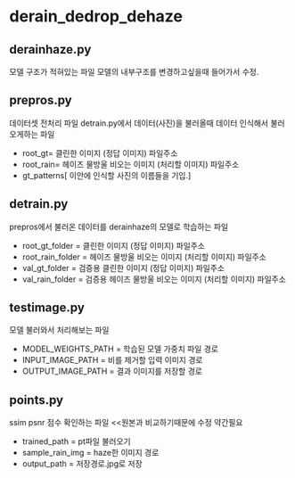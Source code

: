# derain_dedrop_dehaze

## derainhaze.py
모델 구조가 적혀있는 파일 모델의 내부구조를 변경하고싶을때 들어가서 수정.

## prepros.py
데이터셋 전처리 파일 detrain.py에서 데이터(사진)을 불러올때 데이터 인식해서 불러오게하는 파일 
- root_gt= 클린한 이미지 (정답 이미지) 파일주소
- root_rain= 헤이즈 물방울 비오는 이미지 (처리할 이미지) 파일주소
- gt_patterns[ 이안에 인식할 사진의 이름들을 기입.]
## detrain.py
prepros에서 불러온 데이터를 derainhaze의 모델로 학습하는 파일
- root_gt_folder = 클린한 이미지 (정답 이미지) 파일주소
- root_rain_folder = 헤이즈 물방울 비오는 이미지 (처리할 이미지) 파일주소
- val_gt_folder   = 검증용 클린한 이미지 (정답 이미지) 파일주소
- val_rain_folder = 검증용 헤이즈 물방울 비오는 이미지 (처리할 이미지) 파일주소
## testimage.py
모델 불러와서 처리해보는 파일
- MODEL_WEIGHTS_PATH = 학습된 모델 가중치 파일 경로
- INPUT_IMAGE_PATH = 비를 제거할 입력 이미지 경로
- OUTPUT_IMAGE_PATH = 결과 이미지를 저장할 경로
## points.py
ssim psnr 점수 확인하는 파일 <<원본과 비교하기때문에 수정 약간필요
- trained_path = pt파일 불러오기
- sample_rain_img = haze한 이미지 경로
- output_path = 저장경로.jpg로 저장








